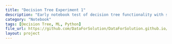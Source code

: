 ```yaml
---
title: "Decision Tree Experiment 1"
description: "Early notebook test of decision tree functionality with sample data."
category: "Notebook"
tags: [Decision Tree, ML, Python]
file_url: https://github.com/DataForSolution/DataForSolution.github.io/blob/main/projects/DicisionTree1.ipynb
layout: project
---
```


